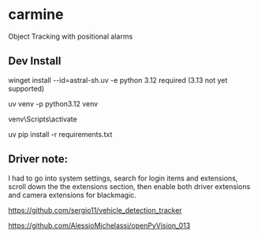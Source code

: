 # carmine
Object Tracking with positional alarms

## Dev Install
winget install --id=astral-sh.uv  -e
python 3.12 required (3.13 not yet supported)

uv venv -p python3.12 venv

venv\Scripts\activate

uv pip install -r requirements.txt


## Driver note:
I had to go into system settings, search for login items and extensions, scroll down the the extensions section, then enable both driver extensions and camera extensions for blackmagic.


https://github.com/sergio11/vehicle_detection_tracker

https://github.com/AlessioMichelassi/openPyVision_013
